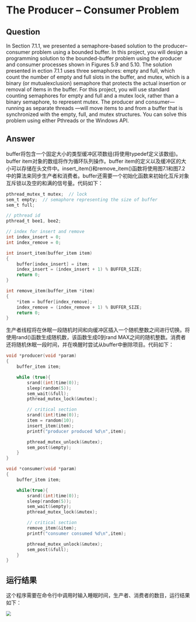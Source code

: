# The Producer – Consumer Problem

## Question

In Section 7.1.1, we presented a semaphore-based solution to the producer– consumer problem using a bounded buffer. In this project, you will design a programming solution to the bounded-buffer problem using the producer and consumer processes shown in Figures 5.9 and 5.10. The solution presented in ection 7.1.1 uses three semaphores: empty and full, which count the number of empty and full slots in the buffer, and mutex, which is a binary (or mutualexclusion) semaphore that protects the actual insertion or removal of items in the buffer. For this project, you will use standard counting semaphores for empty and full and a mutex lock, rather than a binary semaphore, to represent mutex. The producer and consumer—running as separate threads —will move items to and from a buffer that is synchronized with the empty, full, and mutex structures. You can solve this problem using either Pthreads or the Windows API.

## Answer

buffer将包含一个固定大小的类型缓冲区项数组(将使用typedef定义该数组)。buffer item对象的数组将作为循环队列操作。buffer item的定义以及缓冲区的大小可以存储在头文件中。insert_item()和remove_item()函数将使用图7.1和图7.2中的算法来同步生产者和消费者。buffer还需要一个初始化函数来初始化互斥对象互斥锁以及空的和满的信号量。代码如下：

```c
pthread_mutex_t mutex;  // lock
sem_t empty;  // semaphore representing the size of buffer
sem_t full;

// pthread id
pthread_t bee1, bee2;

// index for insert and remove
int index_insert = 0;
int index_remove = 0;

int insert_item(buffer_item item)
{
    buffer[index_insert] = item;
    index_insert = (index_insert + 1) % BUFFER_SIZE;
    return 0;
}

int remove_item(buffer_item *item)
{
    *item = buffer[index_remove];
    index_remove = (index_remove + 1) % BUFFER_SIZE;
    return 0;
}
```

生产者线程将在休眠一段随机时间和向缓冲区插入一个随机整数之间进行切换。将使用rand()函数生成随机数，该函数生成0到rand MAX之间的随机整数。消费者还将随机休眠一段时间，并在唤醒时尝试从buffer中删除项目。代码如下：

```c
void *producer(void *param)
{
    buffer_item item;

    while (true){
        srand((int)time(0));
        sleep(random(5));
        sem_wait(&full);
        pthread_mutex_lock(&mutex);

        // critical section
        srand((int)time(0));
        item = random(10);
        insert_item(item);
        printf("producer produced %d\n",item);

        pthread_mutex_unlock(&mutex);
        sem_post(&empty);
    }
}

void *consumer(void *param)
{
    buffer_item item;

    while(true){
        srand((int)time(0));
        sleep(random(5));
        sem_wait(&empty);
        pthread_mutex_lock(&mutex);

        // critical section
        remove_item(&item);
        printf("consumer consumed %d\n",item);

        pthread_mutex_unlock(&mutex);
        sem_post(&full);
    }
}
```

## 运行结果

这个程序需要在命令行中调用时输入睡眠时间，生产者、消费者的数目，运行结果如下：

<img src="C:\Users\lenovo\Desktop\2.png" style="zoom:80%" />

